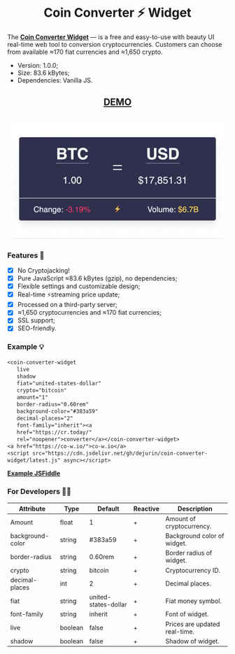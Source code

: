 <h1 align="center">Coin Converter ⚡ Widget</h1>

The __[Coin Converter Widget](https://co-w.io)__ — is a free and easy-to-use with beauty UI real-time web tool to conversion cryptocurrencies. Customers can choose from available ≈170 fiat currencies and ≈1,650 crypto.

* Version: 1.0.0;
* Size: 83.6 kBytes;
* Dependencies: Vanilla JS.

<h2 align="center"><a href="https://co-w.io">DEMO</a></h2>

<h2 align="center">
    <a href="https://co-w.io"><img src="./anim.gif" alt="Coin Converter Widget"></a>
</h2>

<h3>Features 🤩</h3>

- [x] No Cryptojacking!
- [x] Pure JavaScript ≈83.6 kBytes (gzip), no dependencies;
- [x] Flexible settings and customizable design;
- [x] Real-time ⚡streaming price update;
- [x] Processed on a third-party server;
- [x] ≈1,650 cryptocurrencies and ≈170 fiat currencies;
- [x] SSL support;
- [x] SEO-friendly.

<h3>Example 💡</h3>

```
<coin-converter-widget
   live
   shadow
   fiat="united-states-dollar"
   crypto="bitcoin"
   amount="1"
   border-radius="0.60rem"
   background-color="#383a59"
   decimal-places="2"
   font-family="inherit"><a 
   href="https://cr.today/" 
   rel="noopener">converter</a></coin-converter-widget>
<a href="https://co-w.io/">co-w.io</a>
<script src="https://cdn.jsdelivr.net/gh/dejurin/coin-converter-widget/latest.js" async></script>
```

<b><a href="https://jsfiddle.net/cxwdhfup/" rel="noopener" target="_blank">Example JSFiddle</a></b>

<h3>For Developers 🧑‍💻</h3>

|Attribute|Type|Default|Reactive|Description|
|--- |--- |--- |--- |--- |
|Amount|float|1|+|Amount of cryptocurrency.|
|background-color|string|#383a59|+|Background color of widget.|
|border-radius|string|0.60rem|+|Border radius of widget.|
|crypto|string|bitcoin|+|Cryptocurrency ID.|
|decimal-places|int|2|+|Decimal places.|
|fiat|string|united-states-dollar|+|Fiat money symbol.|
|font-family|string|inherit|+|Font of widget.|
|live|boolean|false|+|Prices are updated real-time.|
|shadow|boolean|false|+|Shadow of widget.|
